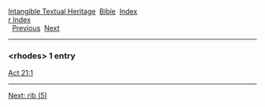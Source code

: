[Intangible Textual Heritage](../../index)  [Bible](../index) 
[Index](index)   
[r Index](_r_)  
  [Previous](c09518)  [Next](c09520) 

------------------------------------------------------------------------

### &lt;rhodes&gt; 1 entry

[Act 21:1](../kjv/act021.htm#001)  

------------------------------------------------------------------------

[Next: rib (5)](c09520)
